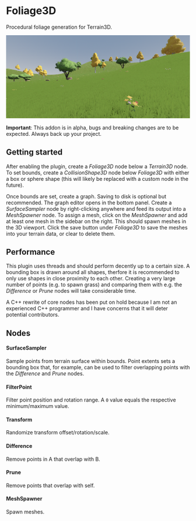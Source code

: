 # Foliage3D

Procedural foliage generation for Terrain3D.

![](./screenshot.png)

**Important**: This addon is in alpha, bugs and breaking changes are to be expected. Always back up your project.

## Getting started

After enabling the plugin, create a *Foliage3D* node below a *Terrain3D* node.
To set bounds, create a *CollisionShape3D* node below *Foliage3D* with either a box or sphere shape
(this will likely be replaced with a custom node in the future).

Once bounds are set, create a graph. Saving to disk is optional but recommended. The graph editor opens in the bottom panel.
Create a *SurfaceSampler* node by right-clicking anywhere and feed its
output into a *MeshSpawner* node. To assign a mesh, click on the *MeshSpawner* and add at least one mesh in the sidebar on the right.
This should spawn meshes in the 3D viewport. Click the save button under *Foliage3D* to save the meshes into your terrain data, or clear to delete them.

## Performance

This plugin uses threads and should perform decently up to a certain size.
A bounding box is drawn around all shapes, therfore it is recommended to only use shapes in close proximity to each other.
Creating a very large number of points (e.g. to spawn grass) and comparing them with e.g. the *Difference* or *Prune* nodes will take considerable time.

A C++ rewrite of core nodes has been put on hold because I am not an experienced C++ programmer
and I have concerns that it will deter potential contributors.

## Nodes

#### SurfaceSampler

Sample points from terrain surface within bounds. Point extents sets a bounding box that, for example, can be used to filter overlapping points with the *Difference* and *Prune* nodes.

#### FilterPoint

Filter point position and rotation range. A `0` value equals the respective minimum/maximum value.

#### Transform

Randomize transform offset/rotation/scale.

#### Difference

Remove points in A that overlap with B.

#### Prune

Remove points that overlap with self.

#### MeshSpawner

Spawn meshes.
